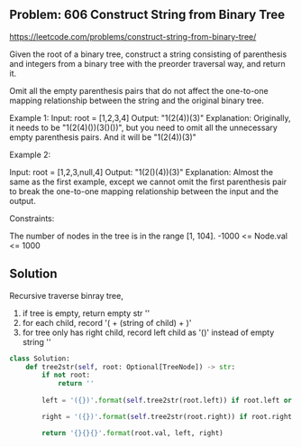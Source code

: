 ## Problem: 606 Construct String from Binary Tree

https://leetcode.com/problems/construct-string-from-binary-tree/

Given the root of a binary tree, construct a string consisting of parenthesis and integers from a binary tree with the preorder traversal way, and return it.

Omit all the empty parenthesis pairs that do not affect the one-to-one mapping relationship between the string and the original binary tree.

 

 Example 1:
 Input: root = [1,2,3,4]
 Output: "1(2(4))(3)"
 Explanation: Originally, it needs to be "1(2(4)())(3()())", but you need to omit all the unnecessary empty parenthesis pairs. And it will be "1(2(4))(3)"

 Example 2:

 Input: root = [1,2,3,null,4]
 Output: "1(2()(4))(3)"
 Explanation: Almost the same as the first example, except we cannot omit the first parenthesis pair to break the one-to-one mapping relationship between the input and the output.
  

  Constraints:

  The number of nodes in the tree is in the range [1, 104].
  -1000 <= Node.val <= 1000


## Solution

Recursive traverse binray tree, 
1. if tree is empty, return empty str ''
2. for each child, record '( + (string of child) + )'
3. for tree only has right child, record left child as '()' instead of empty string ''

```python
class Solution:
    def tree2str(self, root: Optional[TreeNode]) -> str:
        if not root:
            return ''
        
        left = '({})'.format(self.tree2str(root.left)) if root.left or root.right else ''

        right = '({})'.format(self.tree2str(root.right)) if root.right else ''

        return '{}{}{}'.format(root.val, left, right)

```
